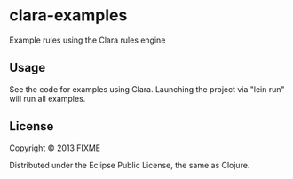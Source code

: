 # clara-examples

Example rules using the Clara rules engine

## Usage

See the code for examples using Clara. Launching the project via "lein run" will run all examples.

## License

Copyright © 2013 FIXME

Distributed under the Eclipse Public License, the same as Clojure.
